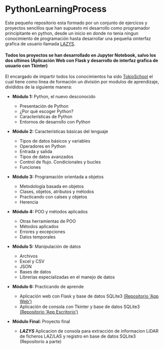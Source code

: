 # PythonLearningProcess
Este pequeño repositorio esta formado por un conjunto de ejercicos y proyectos sencillos que han supuesto mi desarrollo como programador principitante en python, desde un inicio en donde no tenia ningun conocimiento de programación hasta desarrollar una pequeña ointerfaz grafica de usuario llamada [LAZYS](https://github.com/JesusdelaHoz/LazysApp.git).

#### Todos los proyectos se han desarrollado en Jupyter Notebook, salvo los dos ultimos (Aplicación Web con Flask y desarrollo de interfaz grafica de usuario con Tkinter)

El encargado de impartir todos los conocimientos ha sido [TokioSchool](https://www.tokioschool.com/?MLL=2942&gclid=CjwKCAjw_b6WBhAQEiwAp4HyILrVY7wqusKA0W1we5Fz3ud-nPU3YuoZqsXNOc5XWIWJFyFCyZj86hoCnGgQAvD_BwE) el cual tiene como linea de formación un división por modulos de aprendizaje, divididos de la siguiente manera:
+ __Módulo 1:__ Python, el nuevo desconocido
    - Presentación de Python
    - ¿Por qué escoger Python?
    - Características de Python
    - Entornos de desarrollo con Python

+ __Módulo 2:__ Características básicas del lenguaje
    - Tipos de datos básicos y variables
    - Operadores en Python
    - Entrada y salida
    - Tipos de datos avanzados
    - Control de flujo. Condicionales y bucles
    - Funciones

+ __Módulo 3:__ Programación orientada a objetos
    - Metodología basada en objetos
    - Clases, objetos, atributos y métodos
    - Practicando con calses y objetos
    - Herencia

+ __Módulo 4:__ POO y métodos aplicados
    - Otras herramientas de POO
    - Métodos aplicados
    - Errores y excepciones
    - Datos temporales

+ __Módulo 5:__ Manipulación de datos
    - Archivos
    - Excel y CSV
    - JSON
    - Bases de datos
    - Librerias especializadas en el manejo de datos

+ __Módulo 6:__ Practicando de aprende
    - Aplicación web con Flask y base de datos SQLite3 [(Repositorio 'App Web')](https://github.com/JesusdelaHoz/AppWeb_LearningProcess.git)
    - Aplicación de consola con Tkinter y base de datos SQLite3 [(Repositorio 'App Escritorio')](https://github.com/JesusdelaHoz/AppConsola_LearningProcess.git) 
   
+ __Módulo Final:__ Proyecto final
    - ___LAZYS___ Aplicacion de consola para extracción de informacion LiDAR de ficheros LAZ/LAS y registro en base de datos SQLite3 (Repositorio a parte)
